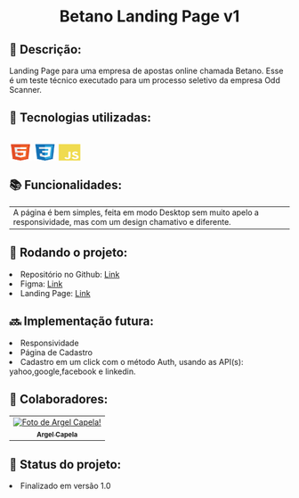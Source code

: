 <!--<div id="portfolio-slideshow-items" class="hide-on-portfolio" visibility="0">

</div>
-->

<div class="hide-on-portfolio">
<h1 align="center"> Betano Landing Page v1 </h1>

## :memo: Descrição:
Landing Page para uma empresa de apostas online chamada Betano. Esse é um teste técnico executado para um processo seletivo da empresa Odd Scanner.
</div>

<div class="row">

## :wrench: Tecnologias utilizadas:<br>
<div style="display: inline_block"><br>
    <img align="center" alt="gel-HTML" height="30" width="40" src="https://raw.githubusercontent.com/devicons/devicon/master/icons/html5/html5-original.svg">
    <img align="center" alt="gel-CSS" height="30" width="40" src="https://raw.githubusercontent.com/devicons/devicon/master/icons/css3/css3-original.svg">
    <img align="center" alt="gel-Js" height="30" width="40" src="https://raw.githubusercontent.com/devicons/devicon/master/icons/javascript/javascript-plain.svg">
</div>

<div class="row">
    
## :books: Funcionalidades:<br>
<table class="special-border">

<tr>
    <td colspan="2">A página é bem simples, feita em modo Desktop sem muito apelo a responsividade, mas com um design chamativo e diferente.</td>
</tr>
</table>
    
</div>

<div class="row">

## :rocket: Rodando o projeto:<br>

<li>Repositório no Github: <a href="https://github.com/argelcapela/betano_landing_page">Link</a></li>  
<li>Figma: <a href="https://www.figma.com/file/Dv4oIk47UKDbkjQKqL1gYJ/betano-landing-page-%231?node-id=0%3A1">Link</a></li>
<li>Landing Page: <a href="https://argelcapela.github.io/betano_landing_page/">Link</a></li>
 
</div>
<div class="row">

## :soon: Implementação futura:<br>
    
<li>Responsividade</li>
<li>Página de Cadastro</li>
<li>Cadastro em um click com o método Auth, usando as API(s): yahoo,google,facebook e linkedin.</li>
    
</div>
<div class="row">
    

## :handshake: Colaboradores:<br>
<table>
  <tr>
    <td align="center">
      <a href="http://github.com/argelcapela">
        <img src="https://avatars.githubusercontent.com/u/79276276?s=400&u=055b803f4708d59eaf50208ba601f85844125757&v=4" width="100px;" alt="Foto de Argel Capela!"/><br>
        <sub>
          <b>Argel Capela</b>
        </sub>
      </a>
    </td>
  </tr>
</table>
</div>
<div class="row">
    
## :dart: Status do projeto:<br>

<li>Finalizado em versão 1.0</li>
    
</div>
<br>
